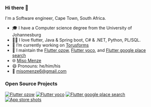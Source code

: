 ### Hi there 👋

I'm a Software engineer, Cape Town, South Africa.

- 🎓 I have a Computer science degree from the University of Johannesburg
- 👨‍💻 I love flutter, Java & Spring boot, C# & .NET, Python, PL/SQL.
- 🧱 I’m currently working on [Torusforms](https://torusforms.com)
- 🔭 I maintain the [Flutter ozow](https://pub.dev/packages/flutter_ozow), [Flutter yoco](https://pub.dev/packages/flutter_yoco), and [Flutter google place search](https://pub.dev/packages/flutter_google_place_search)
- 🌐 [Miso Menze](misomenze.info)
- 😄 Pronouns: he/him/his
- 📧 misomenze6@gmail.com

### Open Source Projects

[![Flutter ozow](https://github-readme-stats.vercel.app/api/pin/?username=Miso-0&repo=flutter_ozow)](https://github.com/Miso-0/flutter_ozow)
[![Flutter yoco](https://github-readme-stats.vercel.app/api/pin/?username=Miso-0&repo=flutter_yoco)](https://github.com/Miso-0/flutter_yoco)
[![Flutter google place search](https://github-readme-stats.vercel.app/api/pin/?username=Miso-0&repo=flutter_google_place_search)](https://github.com/Miso-0/flutter_google_place_search)
[![App store shots](https://github-readme-stats.vercel.app/api/pin/?username=Miso-0&repo=store-shot-studio)](https://github.com/Miso-0/store-shot-studio)
